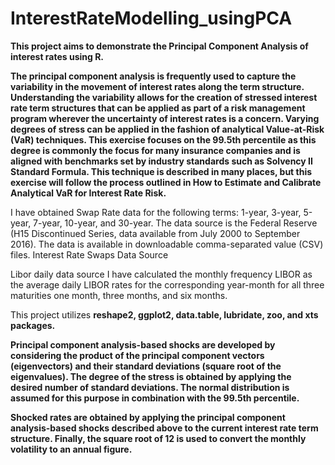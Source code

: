 # InterestRateModelling_usingPCA

**This project aims to demonstrate the Principal Component Analysis of interest rates using R.**

**The principal component analysis is frequently used to capture the variability in the movement of interest rates along the term structure. Understanding the variability allows for the creation of stressed interest rate term structures that can be applied as part of a risk management program wherever the uncertainty of interest rates is a concern. Varying degrees of stress can be applied in the fashion of analytical Value-at-Risk (VaR) techniques. This exercise focuses on the 99.5th percentile as this degree is commonly the focus for many insurance companies and is aligned with benchmarks set by industry standards such as Solvency II Standard Formula. This technique is described in many places, but this exercise will follow the process outlined in How to Estimate and Calibrate Analytical VaR for Interest Rate Risk.**

I have obtained Swap Rate data for the following terms: 1-year, 3-year, 5-year, 7-year, 10-year, and 30-year. The data source is the Federal Reserve (H15 Discontinued Series, data available from July 2000 to September 2016). The data is available in downloadable comma-separated value (CSV) files. Interest Rate Swaps Data Source

Libor daily data source I have calculated the monthly frequency LIBOR as the average daily LIBOR rates for the corresponding year-month for all three maturities one month, three months, and six months.

This project utilizes **reshape2, ggplot2, data.table, lubridate, zoo, and xts packages.**

**Principal component analysis-based shocks are developed by considering the product of the principal component vectors (eigenvectors) and their standard deviations (square root of the eigenvalues). The degree of the stress is obtained by applying the desired number of standard deviations. The normal distribution is assumed for this purpose in combination with the 99.5th percentile.**

**Shocked rates are obtained by applying the principal component analysis-based shocks described above to the current interest rate term structure. Finally, the square root of 12 is used to convert the monthly volatility to an annual figure.**
